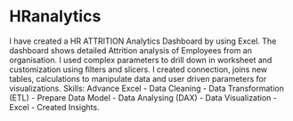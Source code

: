 # HRanalytics
I have created a HR ATTRITION Analytics Dashboard by using Excel. The dashboard shows detailed Attrition analysis of Employees from an organisation. 
I used complex parameters to drill down in worksheet and customization using filters and slicers.
I created connection, joins new tables, calculations to manipulate data and user driven parameters for visualizations.
Skills: Advance Excel - Data Cleaning - Data Transformation (ETL) - Prepare Data Model - Data Analysing (DAX) - Data Visualization - Excel - Created Insights.
